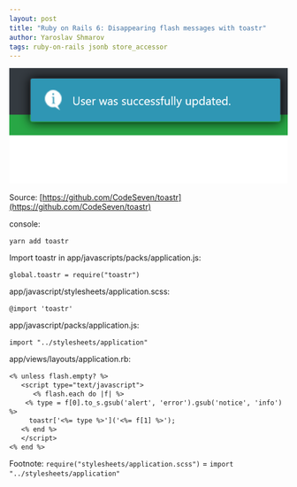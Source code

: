 ```yaml
---
layout: post
title: "Ruby on Rails 6: Disappearing flash messages with toastr"
author: Yaroslav Shmarov
tags: ruby-on-rails jsonb store_accessor
---
```


![flash-message-example](/assets/2020-12-29-flash-messages-with-toastr-js/flash-message-example.png)

Source: 
[https://github.com/CodeSeven/toastr](https://github.com/CodeSeven/toastr)

console:
```
yarn add toastr
```
Import toastr in app/javascripts/packs/application.js:
```
global.toastr = require("toastr")
```
app/javascript/stylesheets/application.scss:
```
@import 'toastr'
```
app/javascript/packs/application.js:
```
import "../stylesheets/application"
```
app/views/layouts/application.rb:
```
<% unless flash.empty? %>
   <script type="text/javascript">
      <% flash.each do |f| %>
    <% type = f[0].to_s.gsub('alert', 'error').gsub('notice', 'info') %>
   	 toastr['<%= type %>']('<%= f[1] %>');
   <% end %>
   </script>
<% end %>
```
Footnote: `require("stylesheets/application.scss")` = `import "../stylesheets/application"`
